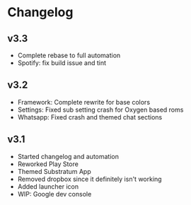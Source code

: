 # Changelog

## v3.3
* Complete rebase to full automation
* Spotify: fix build issue and tint

## v3.2
* Framework: Complete rewrite for base colors
* Settings: Fixed sub setting crash for Oxygen based roms
* Whatsapp: Fixed crash and themed chat sections

## v3.1
* Started changelog and automation
* Reworked Play Store
* Themed Substratum App
* Removed dropbox since it definitely isn't working
* Added launcher icon
* WIP: Google dev console
